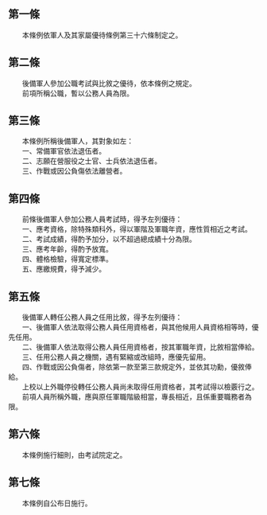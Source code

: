 第一條 
-------
　　本條例依軍人及其家屬優待條例第三十六條制定之。  


第二條 
-------
　　後備軍人參加公職考試與比敘之優待，依本條例之規定。  
　　前項所稱公職，暫以公務人員為限。  


第三條 
-------
　　本條例所稱後備軍人，其對象如左：  
　　一、常備軍官依法退伍者。  
　　二、志願在營服役之士官、士兵依法退伍者。  
　　三、作戰或因公負傷依法離營者。  


第四條 
-------
　　前條後備軍人參加公務人員考試時，得予左列優待：  
　　一、應考資格，除特殊類科外，得以軍階及軍職年資，應性質相近之考試。  
　　二、考試成績，得酌予加分，以不超過總成績十分為限。  
　　三、應考年齡，得酌予放寬。  
　　四、體格檢驗，得寬定標準。  
　　五、應繳規費，得予減少。  


第五條 
-------
　　後備軍人轉任公務人員之任用比敘，得予左列優待：  
　　一、後備軍人依法取得公務人員任用資格者，與其他候用人員資格相等時，優先任用。  
　　二、後備軍人依法取得公務人員任用資格者，按其軍職年資，比敘相當俸給。  
　　三、任用公務人員之機關，遇有緊縮或改組時，應優先留用。  
　　四、作戰或因公負傷者，除依第一款至第三款規定外，並依其功勳，優敘俸給。  
　　上校以上外職停役轉任公務人員尚未取得任用資格者，其考試得以檢覈行之。  
　　前項人員所稱外職，應與原任軍職階級相當，專長相近，且係重要職務者為限。  


第六條 
-------
　　本條例施行細則，由考試院定之。  


第七條 
-------
　　本條例自公布日施行。